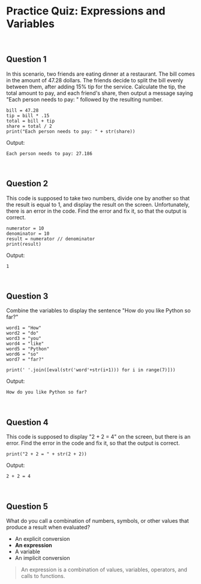 # Practice Quiz: Expressions and Variables

<br>

## Question 1

In this scenario, two friends are eating dinner at a restaurant. The bill comes in the amount of 47.28 dollars. The friends decide to split the bill evenly between them, after adding 15% tip for the service. Calculate the tip, the total amount to pay, and each friend's share, then output a message saying "Each person needs to pay: " followed by the resulting number.

```
bill = 47.28
tip = bill * .15
total = bill + tip
share = total / 2
print("Each person needs to pay: " + str(share))
```

Output:

```
Each person needs to pay: 27.186
```

<br>

## Question 2

This code is supposed to take two numbers, divide one by another so that the result is equal to 1, and display the result on the screen. Unfortunately, there is an error in the code. Find the error and fix it, so that the output is correct.

```
numerator = 10
denominator = 10
result = numerator // denominator
print(result)
```

Output:

```
1
```

<br>

## Question 3

Combine the variables to display the sentence "How do you like Python so far?"

```
word1 = "How"
word2 = "do"
word3 = "you"
word4 = "like"
word5 = "Python"
word6 = "so"
word7 = "far?"

print(' '.join([eval(str('word'+str(i+1))) for i in range(7)]))
```

Output:

```
How do you like Python so far?
```

<br>

## Question 4

This code is supposed to display "2 + 2 = 4" on the screen, but there is an error. Find the error in the code and fix it, so that the output is correct.

```
print("2 + 2 = " + str(2 + 2))
```

Output:

```
2 + 2 = 4   
```

<br>

## Question 5

What do you call a combination of numbers, symbols, or other values that produce a result when evaluated?
* An explicit conversion
* **An expression**
* A variable
* An implicit conversion

> An expression is a combination of values, variables, operators, and calls to functions.
